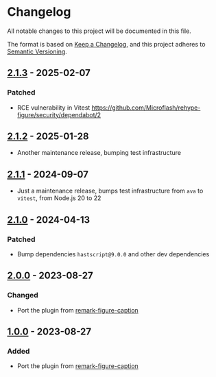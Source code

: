# Changelog

All notable changes to this project will be documented in this file.

The format is based on [Keep a Changelog](https://keepachangelog.com/en/1.1.0/),
and this project adheres to [Semantic Versioning](https://semver.org/spec/v2.0.0.html).

## [2.1.3] - 2025-02-07

### Patched

- RCE vulnerability in Vitest <https://github.com/Microflash/rehype-figure/security/dependabot/2>

## [2.1.2] - 2025-01-28

- Another maintenance release, bumping test infrastructure

## [2.1.1] - 2024-09-07

- Just a maintenance release, bumps test infrastructure from `ava` to `vitest`, from Node.js 20 to 22

## [2.1.0] - 2024-04-13

### Patched

- Bump dependencies `hastscript@9.0.0` and other dev dependencies

## [2.0.0] - 2023-08-27

### Changed

- Port the plugin from [remark-figure-caption](https://github.com/Microflash/remark-figure-caption)

## [1.0.0] - 2023-08-27

### Added

- Port the plugin from [remark-figure-caption](https://github.com/Microflash/remark-figure-caption)

[2.1.3]: https://github.com/Microflash/rehype-figure/compare/2.1.2...2.1.3
[2.1.2]: https://github.com/Microflash/rehype-figure/compare/2.1.1...2.1.2
[2.1.1]: https://github.com/Microflash/rehype-figure/compare/2.1.0...2.1.1
[2.1.0]: https://github.com/Microflash/rehype-figure/compare/2.0.0...2.1.0
[2.0.0]: https://github.com/Microflash/rehype-figure/compare/1.0.0...2.0.0
[1.0.0]: https://github.com/Microflash/rehype-figure/tree/1.0.0
